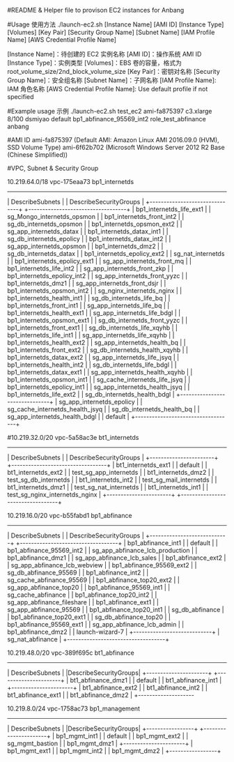 #README & Helper file to provison EC2 instances for Anbang

#Usage 使用方法
./launch-ec2.sh [Instance Name] [AMI ID] [Instance Type] [Volumes] [Key Pair] [Security Group Name] [Subnet Name] [IAM Profile Name] [AWS Credential Profile Name]

[Instance Name]：待创建的 EC2 实例名称
[AMI ID]：操作系统 AMI ID
[Instance Type]：实例类型
[Volumes]：EBS 卷的容量，格式为 root_volume_size/2nd_block_volume_size
[Key Pair]：密钥对名称
[Security Group Name]：安全组名称
[Subnet Name]：子网名称
[IAM Profile Name]: IAM 角色名称
[AWS Credential Profile Name]: Use default profile if not specified

#Example usage 示例
./launch-ec2.sh test_ec2 ami-fa875397 c3.xlarge 8/100 dsmiyao default bp1_abfinance_95569_int2 role_test_abfinance anbang

#AMI ID
ami-fa875397 (Default AMI: Amazon Linux AMI 2016.09.0 (HVM), SSD Volume Type) 
ami-6f62b702 (Microsoft Windows Server 2012 R2 Base (Chinese Simplified))

#VPC, Subnet & Security Group

10.219.64.0/18	vpc-175eaa73	bp1_internetds                                     
---------------------------------           -------------------------------------
|        DescribeSubnets        |           |      DescribeSecurityGroups       |
+-------------------------------+           +-----------------------------------+
|  bp1_internetds_life_ext1     |           |  sg_Mongo_internetds_opsmon       |
|  bp1_internetds_front_int2    |           |  sg_db_internetds_opsmon          |
|  bp1_internetds_opsmon_ext2   |           |  sg_app_internetds_datax          |
|  bp1_internetds_datax_int1    |           |  sg_db_internetds_epolicy         |
|  bp1_internetds_datax_int2    |           |  sg_app_internetds_opsmon         |
|  bp1_internetds_dmz2          |           |  sg_db_internetds_datax           |
|  bp1_internetds_epolicy_ext2  |           |  sg_nat_internetds                |
|  bp1_internetds_epolicy_ext1  |           |  sg_app_internetds_front_mq       |
|  bp1_internetds_life_int2     |           |  sg_app_internetds_front_zkp      |
|  bp1_internetds_epolicy_int2  |           |  sg_app_internetds_front_yyzc     |
|  bp1_internetds_dmz1          |           |  sg_app_internetds_front_dsjr     |
|  bp1_internetds_opsmon_int2   |           |  sg_nginx_internetds_nginx        |
|  bp1_internetds_health_int1   |           |  sg_db_internetds_life_bq         |
|  bp1_internetds_front_int1    |           |  sg_app_internetds_life_bq        |
|  bp1_internetds_health_ext1   |           |  sg_app_internetds_life_bdgl      |
|  bp1_internetds_opsmon_ext1   |           |  sg_db_internetds_front_yyzc      |
|  bp1_internetds_front_ext1    |           |  sg_db_internetds_life_xqyhb      |
|  bp1_internetds_life_int1     |           |  sg_app_internetds_life_xqyhb     |
|  bp1_internetds_health_ext2   |           |  sg_app_internetds_health_bq      |
|  bp1_internetds_front_ext2    |           |  sg_db_internetds_health_xqyhb    |
|  bp1_internetds_datax_ext2    |           |  sg_app_internetds_life_jsyq      |
|  bp1_internetds_health_int2   |           |  sg_db_internetds_life_bdgl       |
|  bp1_internetds_datax_ext1    |           |  sg_app_internetds_health_xqyhb   |
|  bp1_internetds_opsmon_int1   |           |  sg_cache_internetds_life_jsyq    |
|  bp1_internetds_epolicy_int1  |           |  sg_app_internetds_health_jsyq    |
|  bp1_internetds_life_ext2     |           |  sg_db_internetds_health_bdgl     |
+-------------------------------+           |  sg_app_internetds_epolicy        |
                                            |  sg_cache_internetds_health_jsyq  |
                                            |  sg_db_internetds_health_bq       |
                                            |  sg_app_internetds_health_bdgl    |
                                            |  default                          |
                                            +-----------------------------------+



#10.219.32.0/20	vpc-5a58ac3e	bt1_internetds
-------------------------                   ------------------------------------
|    DescribeSubnets    |                   |      DescribeSecurityGroups      |
+-----------------------+                   +----------------------------------+
|  bt1_internetds_ext1  |                   |  default                         |
|  bt1_internetds_ext2  |                   |  test_sg_app_internetds          |
|  bt1_internetds_dmz2  |                   |  test_sg_db_internetds           |
|  bt1_internetds_int2  |                   |  test_sg_mail_internetds         |
|  bt1_internetds_dmz1  |                   |  test_sg_nat_internetds          |
|  bt1_internetds_int1  |                   |  test_sg_nginx_internetds_nginx  |
+-----------------------+                   +----------------------------------+
                                        


10.219.16.0/20	vpc-b55fabd1	bp1_abfinance
------------------------------              ------------------------------------- 
|       DescribeSubnets      |              |      DescribeSecurityGroups       | 
+----------------------------+              +-----------------------------------+ 
|  bp1_abfinance_int1        |              |  default                          | 
|  bp1_abfinance_95569_int2  |              |  sg_app_abfinance_lcb_production  | 
|  bp1_abfinance_dmz1        |              |  sg_app_abfinance_lcb_sales       | 
|  bp1_abfinance_ext2        |              |  sg_app_abfinance_lcb_webview     | 
|  bp1_abfinance_95569_ext2  |              |  sg_db_abfinance_95569            | 
|  bp1_abfinance_int2        |              |  sg_cache_abfinance_95569         | 
|  bp1_abfinance_top20_ext2  |              |  sg_app_abfinance_top20           | 
|  bp1_abfinance_95569_int1  |              |  sg_cache_abfinance               | 
|  bp1_abfinance_top20_int2  |              |  sg_app_abfinance_fileshare       | 
|  bp1_abfinance_ext1        |              |  sg_app_abfinance_95569           | 
|  bp1_abfinance_top20_int1  |              |  sg_db_abfinance                  | 
|  bp1_abfinance_top20_ext1  |              |  sg_db_abfinance_top20            | 
|  bp1_abfinance_95569_ext1  |              |  sg_app_abfinance_lcb_admin       | 
|  bp1_abfinance_dmz2        |              |  launch-wizard-7                  | 
+----------------------------+              |  sg_nat_abfinance                 | 
                                            +-----------------------------------+ 

10.219.48.0/20	vpc-389f695c	bt1_abfinance
------------------------                    ------------------------
|    DescribeSubnets   |                    |DescribeSecurityGroups|
+----------------------+                    +----------------------+
|  bt1_abfinance_dmz1  |                    |  default             |
|  bt1_abfinance_int1  |                    +----------------------+
|  bt1_abfinance_ext2  |
|  bt1_abfinance_int2  |
|  bt1_abfinance_ext1  |
|  bt1_abfinance_dmz2  |
+--------------------

10.219.8.0/24	vpc-1758ac73	bp1_management
-------------------                         ------------------------
| DescribeSubnets |                         |DescribeSecurityGroups|
+-----------------+                         +----------------------+
|  bp1_mgmt_int1  |                         |  default             |
|  bp1_mgmt_ext2  |                         |  sg_mgmt_bastion     |
|  bp1_mgmt_dmz1  |                         +----------------------+
|  bp1_mgmt_ext1  |
|  bp1_mgmt_int2  |
|  bp1_mgmt_dmz2  |
+-----------------+



